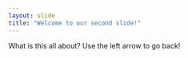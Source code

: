 ```yaml
---
layout: slide
title: "Welcome to our second slide!"
---
```

What is this all about?
Use the left arrow to go back!
